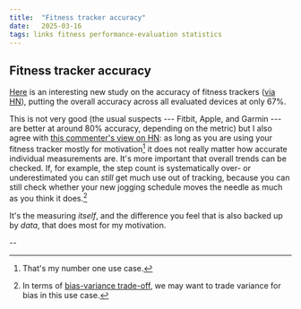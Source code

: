 ```yaml
---
title:  "Fitness tracker accuracy"
date:   2025-03-16
tags: links fitness performance-evaluation statistics
---
```


## Fitness tracker accuracy

[Here](https://wellnesspulse.com/research/accuracy-of-fitness-trackers/) is an interesting new study on the accuracy of fitness trackers ([via HN](https://news.ycombinator.com/item?id=43331048)), putting the overall accuracy across all evaluated devices at only 67%.

This is not very good (the usual suspects --- Fitbit, Apple, and Garmin --- are better at around 80% accuracy, depending on the metric) but I also agree with [this commenter's view on HN](https://news.ycombinator.com/item?id=43371448): as long as you are using your fitness tracker mostly for motivation[^1] it does not really matter how accurate individual measurements are. 
It's more important that overall trends can be checked. If, for example, the step count is systematically over- or underestimated you can _still_ get much use out of tracking, because you can still check whether your new jogging schedule moves the needle as much as you think it does.[^2]

It's the measuring _itself_, and the difference you feel that is also backed up by _data_, that does most for my motivation.

--

[^1]: That's my number one use case.
[^2]: In terms of [bias-variance trade-off](https://en.wikipedia.org/wiki/Bias%E2%80%93variance_tradeoff), we may want to trade variance for bias in this use case.